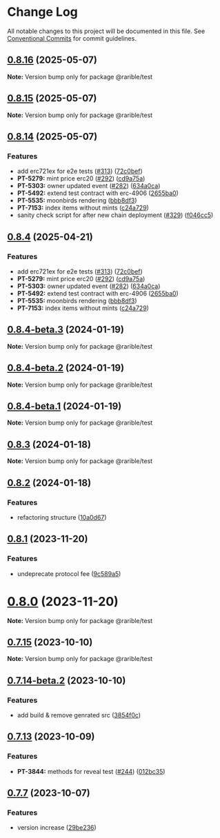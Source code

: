 # Change Log

All notable changes to this project will be documented in this file.
See [Conventional Commits](https://conventionalcommits.org) for commit guidelines.

## [0.8.16](https://github.com/rarible/protocol-contracts/compare/v0.8.15...v0.8.16) (2025-05-07)

**Note:** Version bump only for package @rarible/test

## [0.8.15](https://github.com/rarible/protocol-contracts/compare/v0.8.14...v0.8.15) (2025-05-07)

**Note:** Version bump only for package @rarible/test

## [0.8.14](https://github.com/rarible/protocol-contracts/compare/v0.8.1...v0.8.14) (2025-05-07)

### Features

- add erc721ex for e2e tests ([#313](https://github.com/rarible/protocol-contracts/issues/313)) ([72c0bef](https://github.com/rarible/protocol-contracts/commit/72c0bef3f1920a3547df0e257051545e10639f7a))
- **PT-5279:** mint price erc20 ([#292](https://github.com/rarible/protocol-contracts/issues/292)) ([cd9a75a](https://github.com/rarible/protocol-contracts/commit/cd9a75a3c52464b9304b44f98e8ce3dd7e3a46b4))
- **PT-5303:** owner updated event ([#282](https://github.com/rarible/protocol-contracts/issues/282)) ([634a0ca](https://github.com/rarible/protocol-contracts/commit/634a0ca386c84e86e61b717a143aed324007fc9b))
- **PT-5492:** extend test contract with erc-4906 ([2655ba0](https://github.com/rarible/protocol-contracts/commit/2655ba03c928d393e30b767fa6a134057ba7613b))
- **PT-5535:** moonbirds rendering ([bbb8df3](https://github.com/rarible/protocol-contracts/commit/bbb8df35170e862ae2387b3607821a079a150e86))
- **PT-7153:** index items without mints ([c24a729](https://github.com/rarible/protocol-contracts/commit/c24a7299f13622f3e7932fb8cf635deec52f80fd))
- sanity check script for after new chain deployment ([#329](https://github.com/rarible/protocol-contracts/issues/329)) ([f046cc5](https://github.com/rarible/protocol-contracts/commit/f046cc564fa613894284c50b71eba44ed06e4483))

## [0.8.4](https://github.com/rarible/protocol-contracts/compare/v0.8.1...v0.8.4) (2025-04-21)

### Features

- add erc721ex for e2e tests ([#313](https://github.com/rarible/protocol-contracts/issues/313)) ([72c0bef](https://github.com/rarible/protocol-contracts/commit/72c0bef3f1920a3547df0e257051545e10639f7a))
- **PT-5279:** mint price erc20 ([#292](https://github.com/rarible/protocol-contracts/issues/292)) ([cd9a75a](https://github.com/rarible/protocol-contracts/commit/cd9a75a3c52464b9304b44f98e8ce3dd7e3a46b4))
- **PT-5303:** owner updated event ([#282](https://github.com/rarible/protocol-contracts/issues/282)) ([634a0ca](https://github.com/rarible/protocol-contracts/commit/634a0ca386c84e86e61b717a143aed324007fc9b))
- **PT-5492:** extend test contract with erc-4906 ([2655ba0](https://github.com/rarible/protocol-contracts/commit/2655ba03c928d393e30b767fa6a134057ba7613b))
- **PT-5535:** moonbirds rendering ([bbb8df3](https://github.com/rarible/protocol-contracts/commit/bbb8df35170e862ae2387b3607821a079a150e86))
- **PT-7153:** index items without mints ([c24a729](https://github.com/rarible/protocol-contracts/commit/c24a7299f13622f3e7932fb8cf635deec52f80fd))

## [0.8.4-beta.3](https://github.com/rarible/protocol-contracts/compare/v0.8.4-beta.2...v0.8.4-beta.3) (2024-01-19)

**Note:** Version bump only for package @rarible/test

## [0.8.4-beta.2](https://github.com/rarible/protocol-contracts/compare/v0.8.4-beta.1...v0.8.4-beta.2) (2024-01-19)

**Note:** Version bump only for package @rarible/test

## [0.8.4-beta.1](https://github.com/rarible/protocol-contracts/compare/v0.8.3...v0.8.4-beta.1) (2024-01-19)

**Note:** Version bump only for package @rarible/test

## [0.8.3](https://github.com/rarible/protocol-contracts/compare/v0.8.2...v0.8.3) (2024-01-18)

**Note:** Version bump only for package @rarible/test

## [0.8.2](https://github.com/rarible/protocol-contracts/compare/v0.8.1...v0.8.2) (2024-01-18)

### Features

- refactoring structure ([10a0d67](https://github.com/rarible/protocol-contracts/commit/10a0d673d9a589aa8e341ea5e3aa9c0657cabe2d))

## [0.8.1](https://github.com/rarible/protocol-contracts/compare/v0.7.15...v0.8.1) (2023-11-20)

### Features

- undeprecate protocol fee ([9c589a5](https://github.com/rarible/protocol-contracts/commit/9c589a57028b2f541245f0e96557c535d1740bf9))

# [0.8.0](https://github.com/rarible/protocol-contracts/compare/v0.7.15...v0.8.0) (2023-11-20)

**Note:** Version bump only for package @rarible/test

## [0.7.15](https://github.com/rarible/protocol-contracts/compare/v0.7.14-beta.3...v0.7.15) (2023-10-10)

**Note:** Version bump only for package @rarible/test

## [0.7.14-beta.2](https://github.com/rarible/protocol-contracts/compare/v0.7.14-beta.1...v0.7.14-beta.2) (2023-10-10)

### Features

- add build & remove genrated src ([3854f0c](https://github.com/rarible/protocol-contracts/commit/3854f0c2581a721e079215ad0cdcec4680bca9fd))

## [0.7.13](https://github.com/rarible/protocol-contracts/compare/v0.7.12-beta.3...v0.7.13) (2023-10-09)

### Features

- **PT-3844:** methods for reveal test ([#244](https://github.com/rarible/protocol-contracts/issues/244)) ([012bc35](https://github.com/rarible/protocol-contracts/commit/012bc350003becc66eac63e0714f2711dc2727f7))

## [0.7.7](https://github.com/rarible/protocol-contracts/compare/v0.3.0-beta7...v0.7.7) (2023-10-07)

### Features

- version increase ([29be236](https://github.com/rarible/protocol-contracts/commit/29be236fdfefbabf0922457a9fdc3e0a219088bd))
